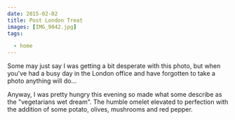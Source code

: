```yaml
---
date: 2015-02-02
title: Post London Treat
images: [IMG_9042.jpg]
tags:

  - home
---
```

Some may just say I was getting a bit desperate with this photo, but when you've had a busy day in the London office and have forgotten to take a photo anything will do...

Anyway, I was pretty hungry this evening so made what some describe as the "vegetarians wet dream". The humble omelet elevated to perfection with the addition of some potato, olives, mushrooms and red pepper. 